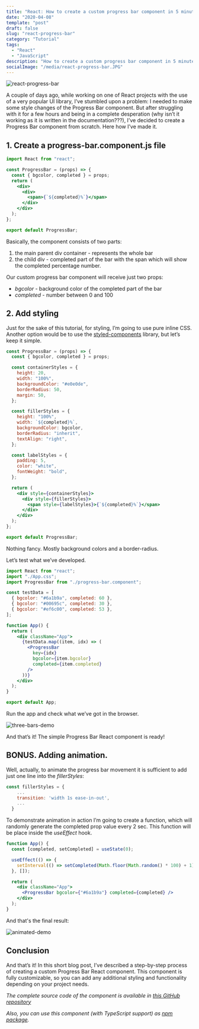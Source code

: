 ```yaml
---
title: "React: How to create a custom progress bar component in 5 minutes"
date: "2020-04-08"
template: "post"
draft: false
slug: "react-progress-bar"
category: "Tutorial"
tags:
  - "React"
  - "JavaScript"
description: "How to create a custom progress bar component in 5 minutes from scratch with animation"
socialImage: "/media/react-progress-bar.JPG"
---
```


![react-progress-bar](/media/react-progress-bar.JPG)

A couple of days ago, while working on one of React projects with the use of a very popular UI library, I’ve stumbled upon a problem: I needed to make some style changes of the Progress Bar component. But after struggling with it for a few hours and being in a complete desperation (why isn’t it working as it is written in the documentation???), I’ve decided to create a Progress Bar component from scratch. Here how I’ve made it.

## 1. Create a progress-bar.component.js file

```jsx
import React from "react";

const ProgressBar = (props) => {
  const { bgcolor, completed } = props;
  return (
    <div>
      <div>
        <span>{`${completed}%`}</span>
      </div>
    </div>
  );
};

export default ProgressBar;
```

Basically, the component consists of two parts:

1. the main parent div container - represents the whole bar
2. the child div - completed part of the bar with the span which will show the completed percentage number.

Our custom progress bar component will receive just two props:

- _bgcolor_ - background color of the completed part of the bar
- _completed_ - number between 0 and 100

## 2. Add styling

Just for the sake of this tutorial, for styling, I’m going to use pure inline CSS. Another option would be to use the [styled-components](https://styled-components.com/) library, but let’s keep it simple.

```jsx
const ProgressBar = (props) => {
  const { bgcolor, completed } = props;

  const containerStyles = {
    height: 20,
    width: "100%",
    backgroundColor: "#e0e0de",
    borderRadius: 50,
    margin: 50,
  };

  const fillerStyles = {
    height: "100%",
    width: `${completed}%`,
    backgroundColor: bgcolor,
    borderRadius: "inherit",
    textAlign: "right",
  };

  const labelStyles = {
    padding: 5,
    color: "white",
    fontWeight: "bold",
  };

  return (
    <div style={containerStyles}>
      <div style={fillerStyles}>
        <span style={labelStyles}>{`${completed}%`}</span>
      </div>
    </div>
  );
};

export default ProgressBar;
```

Nothing fancy. Mostly background colors and a border-radius.

Let’s test what we’ve developed.

```jsx
import React from "react";
import "./App.css";
import ProgressBar from "./progress-bar.component";

const testData = [
  { bgcolor: "#6a1b9a", completed: 60 },
  { bgcolor: "#00695c", completed: 30 },
  { bgcolor: "#ef6c00", completed: 53 },
];

function App() {
  return (
    <div className="App">
      {testData.map((item, idx) => (
        <ProgressBar
          key={idx}
          bgcolor={item.bgcolor}
          completed={item.completed}
        />
      ))}
    </div>
  );
}

export default App;
```

Run the app and check what we’ve got in the browser.

![three-bars-demo](/posts/progress-bar/demo1.JPG)

And that’s it! The simple Progress Bar React component is ready!

## BONUS. Adding animation.

Well, actually, to animate the progress bar movement it is sufficient to add just one line into the _fillerStyles_:

```jsx
const fillerStyles = {
    ...
    transition: 'width 1s ease-in-out',
    ...
  }
```

To demonstrate animation in action I’m going to create a function, which will randomly generate the completed prop value every 2 sec. This function will be place inside the _useEffect_ hook.

```jsx
function App() {
  const [completed, setCompleted] = useState(0);

  useEffect(() => {
    setInterval(() => setCompleted(Math.floor(Math.random() * 100) + 1), 2000);
  }, []);

  return (
    <div className="App">
      <ProgressBar bgcolor={"#6a1b9a"} completed={completed} />
    </div>
  );
}
```

And that's the final result:

![animated-demo](/posts/progress-bar/animated-demo.gif)

## Conclusion

And that’s it! In this short blog post, I’ve described a step-by-step process of creating a custom Progress Bar React component. This component is fully customizable, so you can add any additional styling and functionality depending on your project needs.

_The complete source code of the component is available in [this GitHub repository](https://github.com/KaterinaLupacheva/simple-progress-bar)_

_Also, you can use this component (with TypeScript support) as [npm package](https://www.npmjs.com/package/@ramonak/react-progress-bar)._
